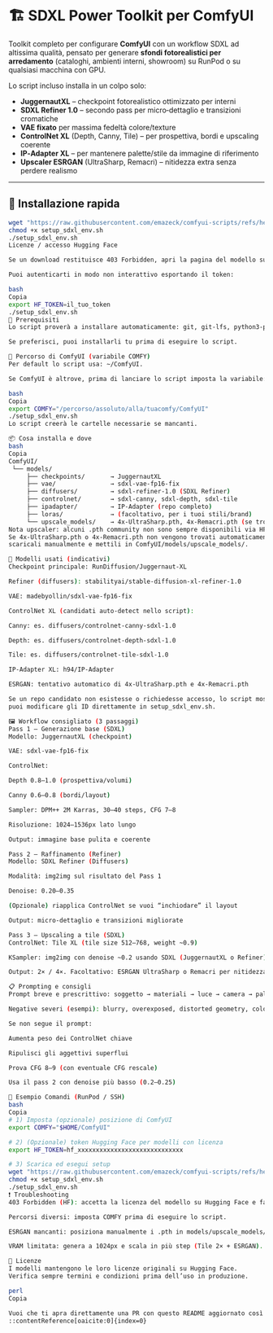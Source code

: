 # 🏗️ SDXL Power Toolkit per ComfyUI

Toolkit completo per configurare **ComfyUI** con un workflow SDXL ad altissima qualità, pensato per generare **sfondi fotorealistici per arredamento** (cataloghi, ambienti interni, showroom) su RunPod o su qualsiasi macchina con GPU.

Lo script incluso installa in un colpo solo:
- **JuggernautXL** – checkpoint fotorealistico ottimizzato per interni
- **SDXL Refiner 1.0** – secondo pass per micro‑dettaglio e transizioni cromatiche
- **VAE fixato** per massima fedeltà colore/texture
- **ControlNet XL** (Depth, Canny, Tile) – per prospettiva, bordi e upscaling coerente
- **IP‑Adapter XL** – per mantenere palette/stile da immagine di riferimento
- **Upscaler ESRGAN** (UltraSharp, Remacri) – nitidezza extra senza perdere realismo

---

## 🚀 Installazione rapida

```bash
wget "https://raw.githubusercontent.com/emazeck/comfyui-scripts/refs/heads/main/setup_sdxl_env.sh" -O setup_sdxl_env.sh
chmod +x setup_sdxl_env.sh
./setup_sdxl_env.sh
Licenze / accesso Hugging Face

Se un download restituisce 403 Forbidden, apri la pagina del modello su Hugging Face e accetta la licenza.

Puoi autenticarti in modo non interattivo esportando il token:

bash
Copia
export HF_TOKEN=il_tuo_token
./setup_sdxl_env.sh
🔧 Prerequisiti
Lo script proverà a installare automaticamente: git, git-lfs, python3-pip, huggingface_hub, safetensors.

Se preferisci, puoi installarli tu prima di eseguire lo script.

📍 Percorso di ComfyUI (variabile COMFY)
Per default lo script usa: ~/ComfyUI.

Se ComfyUI è altrove, prima di lanciare lo script imposta la variabile:

bash
Copia
export COMFY="/percorso/assoluto/alla/tuacomfy/ComfyUI"
./setup_sdxl_env.sh
Lo script creerà le cartelle necessarie se mancanti.

📦 Cosa installa e dove
bash
Copia
ComfyUI/
 └── models/
     ├── checkpoints/       → JuggernautXL
     ├── vae/               → sdxl-vae-fp16-fix
     ├── diffusers/         → sdxl-refiner-1.0 (SDXL Refiner)
     ├── controlnet/        → sdxl-canny, sdxl-depth, sdxl-tile
     ├── ipadapter/         → IP-Adapter (repo completo)
     ├── loras/             → (facoltativo, per i tuoi stili/brand)
     └── upscale_models/    → 4x-UltraSharp.pth, 4x-Remacri.pth (se trovati)
Nota upscaler: alcuni .pth community non sono sempre disponibili via HF API.
Se 4x-UltraSharp.pth o 4x-Remacri.pth non vengono trovati automaticamente,
scaricali manualmente e mettili in ComfyUI/models/upscale_models/.

🧠 Modelli usati (indicativi)
Checkpoint principale: RunDiffusion/Juggernaut-XL

Refiner (diffusers): stabilityai/stable-diffusion-xl-refiner-1.0

VAE: madebyollin/sdxl-vae-fp16-fix

ControlNet XL (candidati auto‑detect nello script):

Canny: es. diffusers/controlnet-canny-sdxl-1.0

Depth: es. diffusers/controlnet-depth-sdxl-1.0

Tile: es. diffusers/controlnet-tile-sdxl-1.0

IP‑Adapter XL: h94/IP-Adapter

ESRGAN: tentativo automatico di 4x-UltraSharp.pth e 4x-Remacri.pth

Se un repo candidato non esistesse o richiedesse accesso, lo script mostra un avviso:
puoi modificare gli ID direttamente in setup_sdxl_env.sh.

🖼️ Workflow consigliato (3 passaggi)
Pass 1 – Generazione base (SDXL)
Modello: JuggernautXL (checkpoint)

VAE: sdxl-vae-fp16-fix

ControlNet:

Depth 0.8–1.0 (prospettiva/volumi)

Canny 0.6–0.8 (bordi/layout)

Sampler: DPM++ 2M Karras, 30–40 steps, CFG 7–8

Risoluzione: 1024–1536px lato lungo

Output: immagine base pulita e coerente

Pass 2 – Raffinamento (Refiner)
Modello: SDXL Refiner (Diffusers)

Modalità: img2img sul risultato del Pass 1

Denoise: 0.20–0.35

(Opzionale) riapplica ControlNet se vuoi “inchiodare” il layout

Output: micro‑dettaglio e transizioni migliorate

Pass 3 – Upscaling a tile (SDXL)
ControlNet: Tile XL (tile size 512–768, weight ~0.9)

KSampler: img2img con denoise ~0.2 usando SDXL (JuggernautXL o Refiner)

Output: 2× / 4×. Facoltativo: ESRGAN UltraSharp o Remacri per nitidezza extra

📋 Prompting e consigli
Prompt breve e prescrittivo: soggetto → materiali → luce → camera → palette.

Negative severi (esempi): blurry, overexposed, distorted geometry, color banding, lowres.

Se non segue il prompt:

Aumenta peso dei ControlNet chiave

Ripulisci gli aggettivi superflui

Prova CFG 8–9 (con eventuale CFG rescale)

Usa il pass 2 con denoise più basso (0.2–0.25)

🧪 Esempio Comandi (RunPod / SSH)
bash
Copia
# 1) Imposta (opzionale) posizione di ComfyUI
export COMFY="$HOME/ComfyUI"

# 2) (Opzionale) token Hugging Face per modelli con licenza
export HF_TOKEN=hf_xxxxxxxxxxxxxxxxxxxxxxxxxxxxx

# 3) Scarica ed esegui setup
wget "https://raw.githubusercontent.com/emazeck/comfyui-scripts/refs/heads/main/setup_sdxl_env.sh" -O setup_sdxl_env.sh
chmod +x setup_sdxl_env.sh
./setup_sdxl_env.sh
❗ Troubleshooting
403 Forbidden (HF): accetta la licenza del modello su Hugging Face e fai huggingface-cli login o esporta HF_TOKEN.

Percorsi diversi: imposta COMFY prima di eseguire lo script.

ESRGAN mancanti: posiziona manualmente i .pth in models/upscale_models/.

VRAM limitata: genera a 1024px e scala in più step (Tile 2× + ESRGAN).

📜 Licenze
I modelli mantengono le loro licenze originali su Hugging Face.
Verifica sempre termini e condizioni prima dell’uso in produzione.

perl
Copia

Vuoi che ti apra direttamente una PR con questo README aggiornato così fai “Merge” al volo?
::contentReference[oaicite:0]{index=0}
